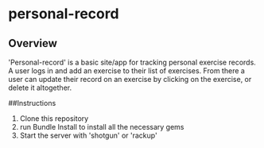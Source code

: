 # personal-record

## Overview
'Personal-record' is a basic site/app for tracking personal exercise records. A user logs in and add an exercise to their list of exercises. From there a user can update their record on an exercise by clicking on the exercise, or delete it altogether. 

##Instructions
1. Clone this repository
2. run Bundle Install to install all the necessary gems
3. Start the server with 'shotgun' or 'rackup'